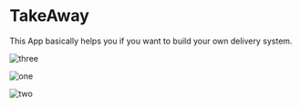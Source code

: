 # TakeAway

This App basically helps you if you want to build your own delivery system.

![three](https://user-images.githubusercontent.com/68991949/92039030-0a6f9080-ed7d-11ea-9cfb-6e00534f4682.JPG)

![one](https://user-images.githubusercontent.com/68991949/92038652-6ab20280-ed7c-11ea-93cb-55569d7d3041.JPG)

![two](https://user-images.githubusercontent.com/68991949/92038972-eca22b80-ed7c-11ea-9f7f-cb1c4609d371.JPG)
